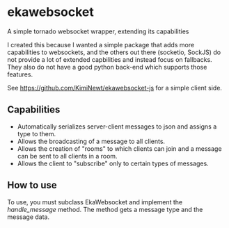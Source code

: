 ekawebsocket
============

A simple tornado websocket wrapper, extending its capabilities

I created this because I wanted a simple package that adds more capabilities to websockets, and the others out there (socketio, SockJS) do not provide a lot of extended capbilities and instead focus on fallbacks.
They also do not have a good python back-end which supports those features.

See https://github.com/KimiNewt/ekawebsocket-js for a simple client side.

Capabilities
------------

  * Automatically serializes server-client messages to json and assigns a type to them.
  * Allows the broadcasting of a message to all clients.
  * Allows the creation of "rooms" to which clients can join and a message can be sent to all clients in a room.
  * Allows the client to "subscribe" only to certain types of messages.
  
How to use
----------

To use, you must subclass EkaWebsocket and implement the *handle_message* method. 
The method gets a message type and the message data.


